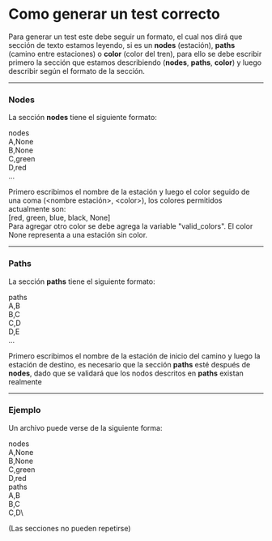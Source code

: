 # Como generar un test correcto

Para generar un test este debe seguir un formato, el cual nos dirá que sección de texto estamos leyendo, si es un **nodes** (estación), **paths** (camino entre estaciones) o **color** (color del tren), para ello se debe escribir primero la sección que estamos describiendo (**nodes**, **paths**, **color**) y luego describir según el formato de la sección.

<hr>

### **Nodes**
La sección **nodes** tiene el siguiente formato:

nodes\
A,None\
B,None\
C,green\
D,red\
...

Primero escribimos el nombre de la estación y luego el color seguido de una coma (\<nombre estación\>, \<color\>), los colores permitidos actualmente son:\
[red, green, blue, black, None]\
Para agregar otro color se debe agrega la variable "valid_colors". El color None representa a una estación sin color.

<hr>

### **Paths**

La sección **paths** tiene el siguiente formato:

paths\
A,B\
B,C\
C,D\
D,E\
...

Primero escribimos el nombre de la estación de inicio del camino y luego la estación de destino, es necesario que la sección **paths** esté después de **nodes**, dado que se validará que los nodos descritos en **paths** existan realmente

<hr>

### **Ejemplo**
Un archivo puede verse de la siguiente forma:

nodes\
A,None\
B,None\
C,green\
D,red\
paths\
A,B\
B,C\
C,D\

(Las secciones no pueden repetirse)